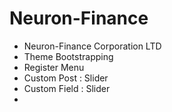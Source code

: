 # Neuron-Finance
  - Neuron-Finance Corporation LTD
  - Theme Bootstrapping
  - Register Menu
  - Custom Post  : Slider
  - Custom Field : Slider
  - 